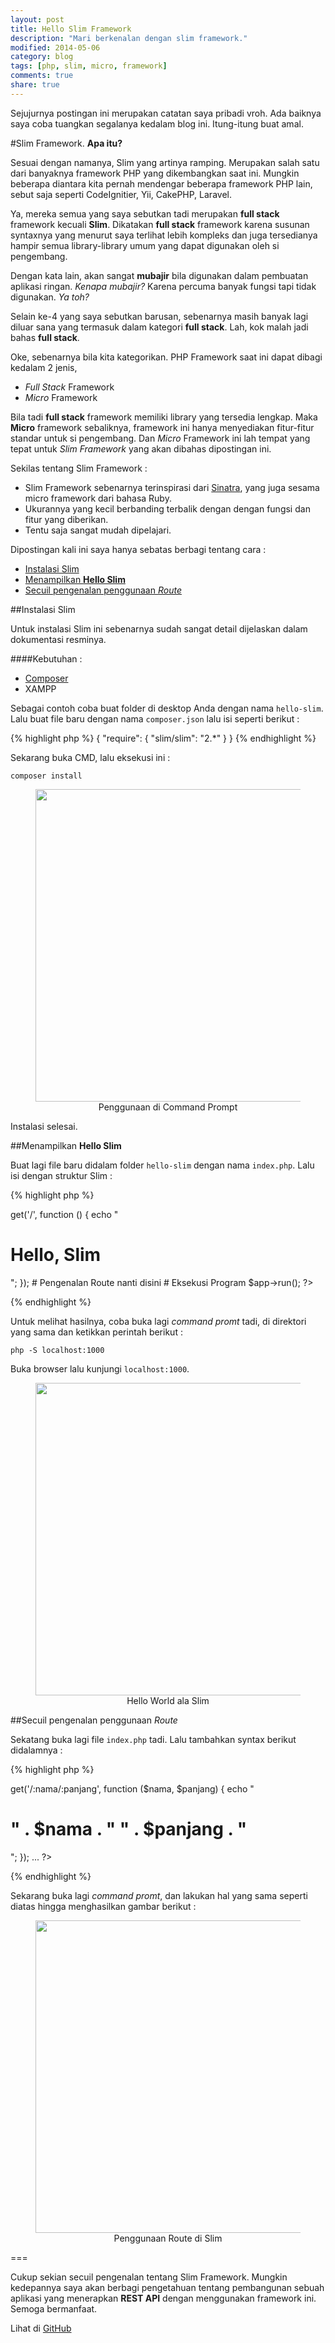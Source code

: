 ```yaml
---
layout: post
title: Hello Slim Framework
description: "Mari berkenalan dengan slim framework."
modified: 2014-05-06
category: blog
tags: [php, slim, micro, framework]
comments: true
share: true
---
```


Sejujurnya postingan ini merupakan catatan saya pribadi vroh. Ada baiknya saya coba tuangkan segalanya kedalam blog ini. Itung-itung buat amal.

#Slim Framework. **Apa itu?**

Sesuai dengan namanya, Slim yang artinya ramping. Merupakan salah satu dari banyaknya framework PHP yang dikembangkan saat ini. Mungkin beberapa diantara kita pernah mendengar beberapa framework PHP lain, sebut saja seperti CodeIgnitier, Yii, CakePHP, Laravel.

Ya, mereka semua yang saya sebutkan tadi merupakan **full stack** framework kecuali **Slim**. Dikatakan **full stack** framework karena susunan syntaxnya yang menurut saya terlihat lebih kompleks dan juga tersedianya hampir semua library-library umum yang dapat digunakan oleh si pengembang. 

Dengan kata lain, akan sangat **mubajir** bila digunakan dalam pembuatan aplikasi ringan. *Kenapa mubajir?* Karena percuma banyak fungsi tapi tidak digunakan. *Ya toh?*

Selain ke-4 yang saya sebutkan barusan, sebenarnya masih banyak lagi diluar sana yang termasuk dalam kategori **full stack**. Lah, kok malah jadi bahas **full stack**.

Oke, sebenarnya bila kita kategorikan. PHP Framework saat ini dapat dibagi kedalam 2 jenis, 

- *Full Stack* Framework 
- *Micro* Framework

Bila tadi **full stack** framework memiliki library yang tersedia lengkap. Maka **Micro** framework sebaliknya, framework ini hanya menyediakan fitur-fitur standar untuk si pengembang. Dan *Micro* Framework ini lah tempat yang tepat untuk *Slim Framework* yang akan dibahas dipostingan ini.

Sekilas tentang Slim Framework :

- Slim Framework sebenarnya terinspirasi dari [Sinatra](www.sinatrarb.com), yang juga sesama micro framework dari bahasa Ruby.
- Ukurannya yang kecil berbanding terbalik dengan dengan fungsi dan fitur yang diberikan.
- Tentu saja sangat mudah dipelajari.

Dipostingan kali ini saya hanya sebatas berbagi tentang cara :

- [Instalasi Slim](#instalasi)
- [Menampilkan **Hello Slim**](#helloworld)
- [Secuil pengenalan penggunaan *Route*](#route)

##<a name="instalasi"></a>Instalasi Slim

Untuk instalasi Slim ini sebenarnya sudah sangat detail dijelaskan dalam dokumentasi resminya. 

####Kebutuhan :

- [Composer]({{site.url}}/blog/2012/07/24/installasi-composer/)
- XAMPP

Sebagai contoh coba buat folder di desktop Anda dengan nama `hello-slim`. Lalu buat file baru dengan nama `composer.json` lalu isi seperti berikut :

{% highlight php %}
{
	"require": {
		"slim/slim": "2.*"
	}
}
{% endhighlight %}

Sekarang buka CMD, lalu eksekusi ini :

`composer install`

<figure>
	<center>
		<a href="{{ site.url }}/assets/post/2014-05-06-hello-slim-framework-1.PNG" target="_blank"> 
			<img src="{{ site.url }}/assets/post/2014-05-06-hello-slim-framework-1.PNG" width="500px"/>
		</a>
		<figcaption>Penggunaan di Command Prompt</figcaption>
	</center>
</figure>

Instalasi selesai.

##<a name="helloworld"></a>Menampilkan **Hello Slim**

Buat lagi file baru didalam folder `hello-slim` dengan nama `index.php`. Lalu isi dengan struktur Slim :

{% highlight php %}
<?php
# Gunakan hasil instalasi
require "vendor/autoload.php";

# Inisialisasi Slim
$app = new \Slim\Slim();

# Inilah route GET Slim yang simpel
$app->get('/', function () {
    echo "<h1>Hello, Slim</h1>";
});

# Pengenalan Route nanti disini

# Eksekusi Program
$app->run();

?>
{% endhighlight %}

Untuk melihat hasilnya, coba buka lagi *command promt* tadi, di direktori yang sama dan ketikkan perintah berikut :

`php -S localhost:1000`

Buka browser lalu kunjungi `localhost:1000`.

<figure>
	<center>
		<a href="{{ site.url }}/assets/post/2014-05-06-hello-slim-framework-2.PNG" target="_blank"> 
			<img src="{{ site.url }}/assets/post/2014-05-06-hello-slim-framework-2.PNG" width="500px"/>
		</a>
		<figcaption>Hello World ala Slim</figcaption>
	</center>
</figure>

##<a name="route"></a>Secuil pengenalan penggunaan *Route*

Sekatang buka lagi file `index.php` tadi. Lalu tambahkan syntax berikut didalamnya :

{% highlight php %}
<?php

...

# Pengenalan Route nanti disini
$app->get('/:nama/:panjang', function ($nama, $panjang) {
    echo "<h1>" . $nama . " " . $panjang . "</h1>";
});

...

?>
{% endhighlight %}

Sekarang buka lagi *command promt*, dan lakukan hal yang sama seperti diatas hingga menghasilkan gambar berikut :

<figure>
	<center>
		<a href="{{ site.url }}/assets/post/2014-05-06-hello-slim-framework-3.PNG" target="_blank"> 
			<img src="{{ site.url }}/assets/post/2014-05-06-hello-slim-framework-3.PNG" width="500px"/>
		</a>
		<figcaption>Penggunaan Route di Slim</figcaption>
	</center>
</figure>

===

Cukup sekian secuil pengenalan tentang Slim Framework. Mungkin kedepannya saya akan berbagi pengetahuan tentang pembangunan sebuah aplikasi yang menerapkan **REST API** dengan menggunakan framework ini. Semoga bermanfaat.

Lihat di [GitHub](https://github.com/novay/hello-slim)